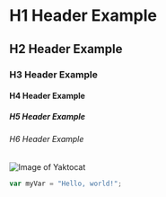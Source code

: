 # H1 Header Example
## H2 Header Example
### H3 Header Example
#### H4 Header Example
##### H5 Header Example
###### H6 Header Example

![Image of Yaktocat](https://octodex.github.com/images/yaktocat.png)


``` javascript
var myVar = "Hello, world!";
```
